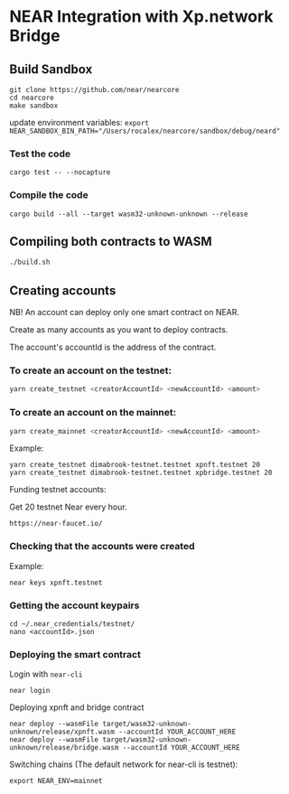 # NEAR Integration with Xp.network Bridge

## Build Sandbox

```
git clone https://github.com/near/nearcore
cd nearcore
make sandbox
```

update environment variables: `export NEAR_SANDBOX_BIN_PATH="/Users/rocalex/nearcore/sandbox/debug/neard"`

### Test the code

```
cargo test -- --nocapture
```

### Compile the code

```
cargo build --all --target wasm32-unknown-unknown --release
```

## Compiling both contracts to WASM

```bash
./build.sh
```

## Creating accounts

NB! An account can deploy only one smart contract on NEAR.

Create as many accounts as you want to deploy contracts.

The account's accountId is the address of the contract.

### To create an account on the testnet:

```bash
yarn create_testnet <creatorAccountId> <newAccountId> <amount>
```

### To create an account on the mainnet:

```bash
yarn create_mainnet <creatorAccountId> <newAccountId> <amount>
```

Example:

```
yarn create_testnet dimabrook-testnet.testnet xpnft.testnet 20
yarn create_testnet dimabrook-testnet.testnet xpbridge.testnet 20
```

Funding testnet accounts:

Get 20 testnet Near every hour.

```
https://near-faucet.io/
```

### Checking that the accounts were created

Example:

```
near keys xpnft.testnet
```

### Getting the account keypairs

```
cd ~/.near_credentials/testnet/
nano <accountId>.json
```


### Deploying the smart contract

Login with `near-cli`

```
near login
```

Deploying xpnft and bridge contract

```
near deploy --wasmFile target/wasm32-unknown-unknown/release/xpnft.wasm --accountId YOUR_ACCOUNT_HERE
near deploy --wasmFile target/wasm32-unknown-unknown/release/bridge.wasm --accountId YOUR_ACCOUNT_HERE
```

Switching chains (The default network for near-cli is testnet):

```
export NEAR_ENV=mainnet
```
